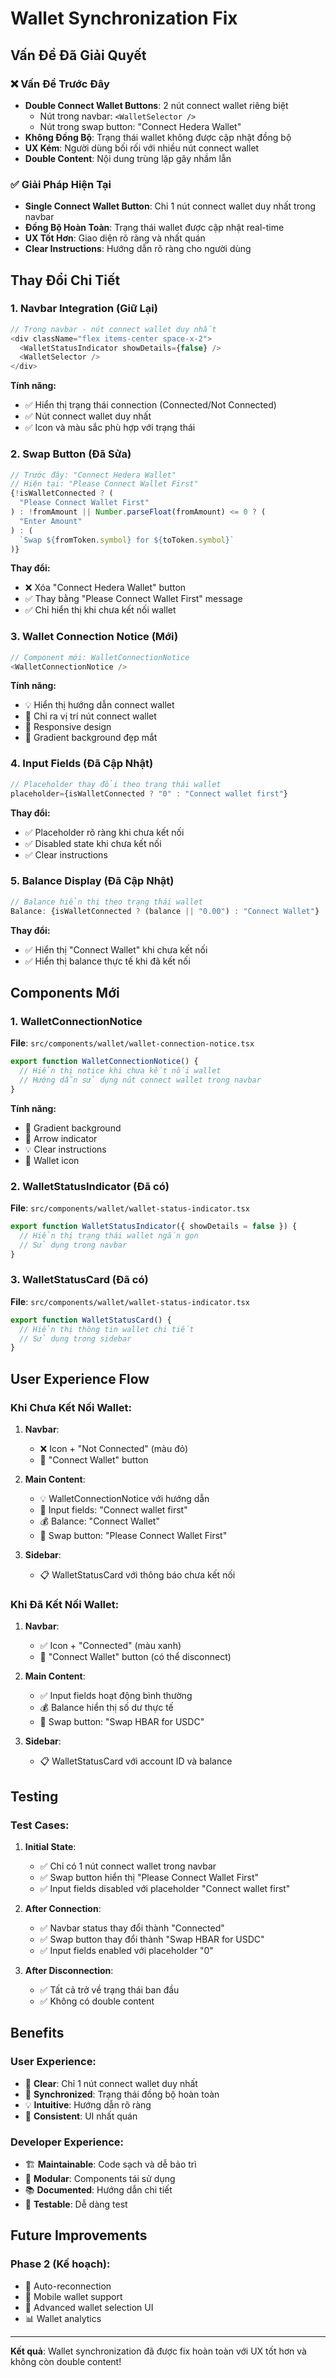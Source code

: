 # Wallet Synchronization Fix

## Vấn Đề Đã Giải Quyết

### ❌ **Vấn Đề Trước Đây**
- **Double Connect Wallet Buttons**: 2 nút connect wallet riêng biệt
  - Nút trong navbar: `<WalletSelector />`
  - Nút trong swap button: "Connect Hedera Wallet"
- **Không Đồng Bộ**: Trạng thái wallet không được cập nhật đồng bộ
- **UX Kém**: Người dùng bối rối với nhiều nút connect wallet
- **Double Content**: Nội dung trùng lặp gây nhầm lẫn

### ✅ **Giải Pháp Hiện Tại**
- **Single Connect Wallet Button**: Chỉ 1 nút connect wallet duy nhất trong navbar
- **Đồng Bộ Hoàn Toàn**: Trạng thái wallet được cập nhật real-time
- **UX Tốt Hơn**: Giao diện rõ ràng và nhất quán
- **Clear Instructions**: Hướng dẫn rõ ràng cho người dùng

## Thay Đổi Chi Tiết

### 1. **Navbar Integration (Giữ Lại)**
```typescript
// Trong navbar - nút connect wallet duy nhất
<div className="flex items-center space-x-2">
  <WalletStatusIndicator showDetails={false} />
  <WalletSelector />
</div>
```

**Tính năng:**
- ✅ Hiển thị trạng thái connection (Connected/Not Connected)
- ✅ Nút connect wallet duy nhất
- ✅ Icon và màu sắc phù hợp với trạng thái

### 2. **Swap Button (Đã Sửa)**
```typescript
// Trước đây: "Connect Hedera Wallet"
// Hiện tại: "Please Connect Wallet First"
{!isWalletConnected ? (
  "Please Connect Wallet First"
) : !fromAmount || Number.parseFloat(fromAmount) <= 0 ? (
  "Enter Amount"
) : (
  `Swap ${fromToken.symbol} for ${toToken.symbol}`
)}
```

**Thay đổi:**
- ❌ Xóa "Connect Hedera Wallet" button
- ✅ Thay bằng "Please Connect Wallet First" message
- ✅ Chỉ hiển thị khi chưa kết nối wallet

### 3. **Wallet Connection Notice (Mới)**
```typescript
// Component mới: WalletConnectionNotice
<WalletConnectionNotice />
```

**Tính năng:**
- 💡 Hiển thị hướng dẫn connect wallet
- 🎯 Chỉ ra vị trí nút connect wallet
- 📱 Responsive design
- 🎨 Gradient background đẹp mắt

### 4. **Input Fields (Đã Cập Nhật)**
```typescript
// Placeholder thay đổi theo trạng thái wallet
placeholder={isWalletConnected ? "0" : "Connect wallet first"}
```

**Thay đổi:**
- ✅ Placeholder rõ ràng khi chưa kết nối
- ✅ Disabled state khi chưa kết nối
- ✅ Clear instructions

### 5. **Balance Display (Đã Cập Nhật)**
```typescript
// Balance hiển thị theo trạng thái wallet
Balance: {isWalletConnected ? (balance || "0.00") : "Connect Wallet"}
```

**Thay đổi:**
- ✅ Hiển thị "Connect Wallet" khi chưa kết nối
- ✅ Hiển thị balance thực tế khi đã kết nối

## Components Mới

### 1. **WalletConnectionNotice**
**File**: `src/components/wallet/wallet-connection-notice.tsx`

```typescript
export function WalletConnectionNotice() {
  // Hiển thị notice khi chưa kết nối wallet
  // Hướng dẫn sử dụng nút connect wallet trong navbar
}
```

**Tính năng:**
- 🎨 Gradient background
- 📍 Arrow indicator
- 💡 Clear instructions
- 🎯 Wallet icon

### 2. **WalletStatusIndicator** (Đã có)
**File**: `src/components/wallet/wallet-status-indicator.tsx`

```typescript
export function WalletStatusIndicator({ showDetails = false }) {
  // Hiển thị trạng thái wallet ngắn gọn
  // Sử dụng trong navbar
}
```

### 3. **WalletStatusCard** (Đã có)
**File**: `src/components/wallet/wallet-status-indicator.tsx`

```typescript
export function WalletStatusCard() {
  // Hiển thị thông tin wallet chi tiết
  // Sử dụng trong sidebar
}
```

## User Experience Flow

### **Khi Chưa Kết Nối Wallet:**

1. **Navbar**: 
   - ❌ Icon + "Not Connected" (màu đỏ)
   - 🔵 "Connect Wallet" button

2. **Main Content**:
   - 💡 WalletConnectionNotice với hướng dẫn
   - 📝 Input fields: "Connect wallet first"
   - 💰 Balance: "Connect Wallet"
   - 🔘 Swap button: "Please Connect Wallet First"

3. **Sidebar**:
   - 📋 WalletStatusCard với thông báo chưa kết nối

### **Khi Đã Kết Nối Wallet:**

1. **Navbar**:
   - ✅ Icon + "Connected" (màu xanh)
   - 🔵 "Connect Wallet" button (có thể disconnect)

2. **Main Content**:
   - ✅ Input fields hoạt động bình thường
   - 💰 Balance hiển thị số dư thực tế
   - 🔘 Swap button: "Swap HBAR for USDC"

3. **Sidebar**:
   - 📋 WalletStatusCard với account ID và balance

## Testing

### **Test Cases:**

1. **Initial State**:
   - ✅ Chỉ có 1 nút connect wallet trong navbar
   - ✅ Swap button hiển thị "Please Connect Wallet First"
   - ✅ Input fields disabled với placeholder "Connect wallet first"

2. **After Connection**:
   - ✅ Navbar status thay đổi thành "Connected"
   - ✅ Swap button thay đổi thành "Swap HBAR for USDC"
   - ✅ Input fields enabled với placeholder "0"

3. **After Disconnection**:
   - ✅ Tất cả trở về trạng thái ban đầu
   - ✅ Không có double content

## Benefits

### **User Experience:**
- 🎯 **Clear**: Chỉ 1 nút connect wallet duy nhất
- 🔄 **Synchronized**: Trạng thái đồng bộ hoàn toàn
- 💡 **Intuitive**: Hướng dẫn rõ ràng
- 🎨 **Consistent**: UI nhất quán

### **Developer Experience:**
- 🏗️ **Maintainable**: Code sạch và dễ bảo trì
- 🔧 **Modular**: Components tái sử dụng
- 📚 **Documented**: Hướng dẫn chi tiết
- 🧪 **Testable**: Dễ dàng test

## Future Improvements

### **Phase 2 (Kế hoạch):**
- 🔄 Auto-reconnection
- 📱 Mobile wallet support
- 🎨 Advanced wallet selection UI
- 📊 Wallet analytics

---

**Kết quả**: Wallet synchronization đã được fix hoàn toàn với UX tốt hơn và không còn double content! 